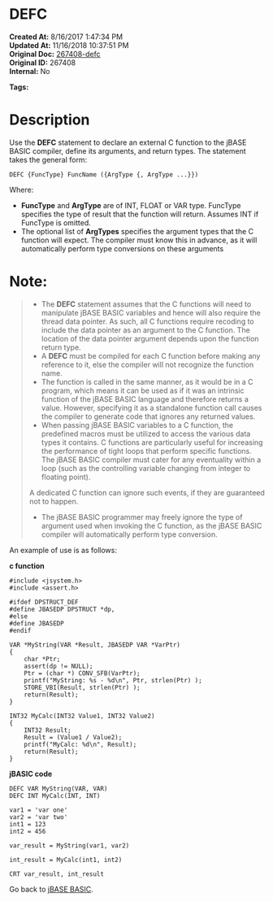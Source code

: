 # DEFC

**Created At:** 8/16/2017 1:47:34 PM  
**Updated At:** 11/16/2018 10:37:51 PM  
**Original Doc:** [267408-defc](https://docs.jbase.com/36868-jbase-basic/267408-defc)  
**Original ID:** 267408  
**Internal:** No  

**Tags:**
<badge text='callc' vertical='middle' />

# Description

Use the **DEFC** statement to declare an external C function to the jBASE BASIC compiler, define its arguments, and return types. The statement takes the general form:

```
DEFC {FuncType} FuncName ({ArgType {, ArgType ...}})
```

Where:

- **FuncType** and **ArgType** are of INT, FLOAT or VAR type. FuncType specifies the type of result that the function will return. Assumes INT if FuncType is omitted.
- The optional list of **ArgTypes** specifies the argument types that the C function will expect. The compiler must know this in advance, as it will automatically perform type conversions on these arguments


# Note:


> - The **DEFC** statement assumes that the C functions will need to manipulate jBASE BASIC variables and hence will also require the thread data pointer. As such, all C functions require recoding to include the data pointer as an argument to the C function. The location of the data pointer argument depends upon the function return type.
> - A **DEFC** must be compiled for each C function before making any reference to it, else the compiler will not recognize the function name.
> - The function is called in the same manner, as it would be in a C program, which means it can be used as if it was an intrinsic function of the jBASE BASIC language and therefore returns a value. However, specifying it as a standalone function call causes the compiler to generate code that ignores any returned values.
> - When passing jBASE BASIC variables to a C function, the predefined macros must be utilized to access the various data types it contains. C functions are particularly useful for increasing the performance of tight loops that perform specific functions. The jBASE BASIC compiler must cater for any eventuality within a loop (such as the controlling variable changing from integer to floating point).
> 
> 
> A dedicated C function can ignore such events, if they are guaranteed not to happen.
> 
> - The jBASE BASIC programmer may freely ignore the type of argument used when invoking the C function, as the jBASE BASIC compiler will automatically perform type conversion.


An example of use is as follows:

**c function**

```
#include <jsystem.h>
#include <assert.h>

#ifdef DPSTRUCT_DEF
#define JBASEDP DPSTRUCT *dp,
#else
#define JBASEDP
#endif

VAR *MyString(VAR *Result, JBASEDP VAR *VarPtr)
{
    char *Ptr;
    assert(dp != NULL);
    Ptr = (char *) CONV_SFB(VarPtr);
    printf("MyString: %s - %d\n", Ptr, strlen(Ptr) );
    STORE_VBI(Result, strlen(Ptr) );
    return(Result);
}

INT32 MyCalc(INT32 Value1, INT32 Value2)
{
    INT32 Result;
    Result = (Value1 / Value2);
    printf("MyCalc: %d\n", Result);
    return(Result);
}
```



**jBASIC code**

```
DEFC VAR MyString(VAR, VAR)
DEFC INT MyCalc(INT, INT)

var1 = 'var one'
var2 = 'var two'
int1 = 123
int2 = 456

var_result = MyString(var1, var2)

int_result = MyCalc(int1, int2)

CRT var_result, int_result
```



Go back to [jBASE BASIC](./../jbase-basic-programmers-reference-guide).


